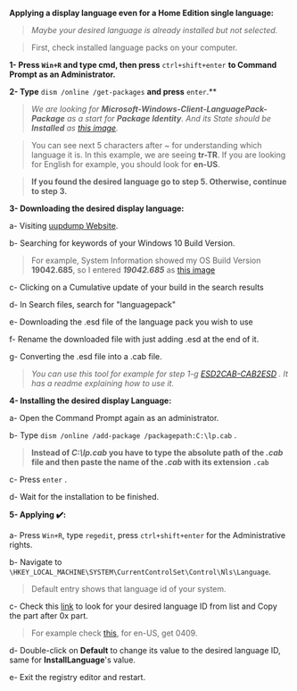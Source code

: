 **Applying a display language even for a Home Edition single language:**
> _Maybe your desired language is already installed but not selected._

> First, check installed language packs on your computer.

   **1- Press `Win+R` and type cmd, then press** `ctrl+shift+enter` **to Command Prompt as an Administrator.**
   
   **2- Type** `dism /online /get-packages` **and press** `enter`.**
> _We are looking for **Microsoft-Windows-Client-LanguagePack-Package** as a start for **Package Identity**. And its State should be **Installed** as [this image](https://i.stack.imgur.com/FoP0c.png)._

> You can see next 5 characters after _~_ for understanding which language it is.
> In this example, we are seeing **tr-TR**. If you are looking for English for example, you should look for **en-US**.

> **If you found the desired language go to step 5. Otherwise, continue to step 3.**

 **3- Downloading the desired display language:**

   a- Visiting [uupdump Website](https://uupdump.ml/).

   b- Searching for keywords of your Windows 10 Build Version.
   
> For example, System Information showed my OS Build Version **19042.685**, so I entered _**19042.685**_ as [this image](https://github.com/tightropeboy/saved/blob/main/Screenshot%202020-12-24%20224632.jpg?raw=true)
   
   c- Clicking on a Cumulative update of your build in the search results

   d- In Search files, search for "languagepack"

   e- Downloading the .esd file of the language pack you wish to use
    
   f- Rename the downloaded file with just adding .esd at the end of it.

   g- Converting the .esd file into a .cab file. 
> _You can use this tool for example for step 1-g [ESD2CAB-CAB2ESD](https://github.com/abbodi1406/WHD/blob/master/scripts/ESD2CAB-CAB2ESD.zip) .
It has a readme explaining how to use it._

 **4- Installing the desired display Language:**
 
   a- Open the Command Prompt again as an administrator.
    
   b- Type `dism /online /add-package /packagepath:C:\lp.cab` .
    
>**Instead of _C:\lp.cab_ you have to type the absolute path of the _.cab_ file and then paste the name of the _.cab_ with its extension `.cab`**
    
   c- Press `enter` .
   
   d- Wait for the installation to be finished.
   
 **5- Applying :heavy_check_mark::**
    
   a- Press `Win+R`, type `regedit`, press `ctrl+shift+enter` for the Administrative rights.
   
   b- Navigate to `\HKEY_LOCAL_MACHINE\SYSTEM\CurrentControlSet\Control\Nls\Language`.
   
> Default entry shows that language id of your system.

   c- Check this [link](https://docs.microsoft.com/en-us/openspecs/windows_protocols/ms-lcid/a9eac961-e77d-41a6-90a5-ce1a8b0cdb9c?redirectedfrom=MSDN) to look for your desired language ID from list and Copy the part after 0x part.
   
> For example check [this](https://i.stack.imgur.com/idMMr.png), for en-US, get 0409.

   d- Double-click on **Default** to change its value to the desired language ID, same for **InstallLanguage**'s value.
   
   e- Exit the registry editor and restart.
